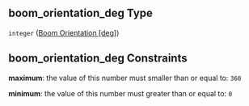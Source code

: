 ## boom_orientation_deg Type

`integer` ([Boom Orientation \[deg\]](iea43_wra_data_model-properties-measurement-location-measurement-location-properties-measurement-point-items-properties-mounting-arrangement-items-properties-boom-orientation-deg.md))

## boom_orientation_deg Constraints

**maximum**: the value of this number must smaller than or equal to: `360`

**minimum**: the value of this number must greater than or equal to: `0`
